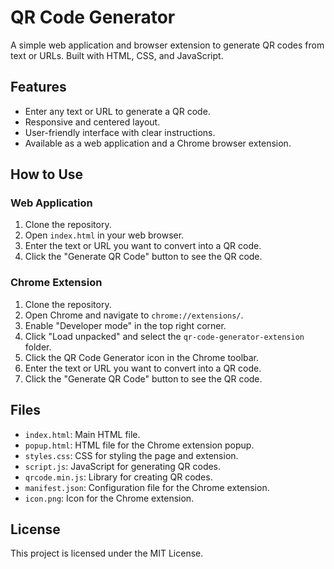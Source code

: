 # QR Code Generator

A simple web application and browser extension to generate QR codes from text or URLs. Built with HTML, CSS, and JavaScript.

## Features

- Enter any text or URL to generate a QR code.
- Responsive and centered layout.
- User-friendly interface with clear instructions.
- Available as a web application and a Chrome browser extension.

## How to Use

### Web Application

1. Clone the repository.
2. Open `index.html` in your web browser.
3. Enter the text or URL you want to convert into a QR code.
4. Click the "Generate QR Code" button to see the QR code.

### Chrome Extension

1. Clone the repository.
2. Open Chrome and navigate to `chrome://extensions/`.
3. Enable "Developer mode" in the top right corner.
4. Click "Load unpacked" and select the `qr-code-generator-extension` folder.
5. Click the QR Code Generator icon in the Chrome toolbar.
6. Enter the text or URL you want to convert into a QR code.
7. Click the "Generate QR Code" button to see the QR code.

## Files

- `index.html`: Main HTML file.
- `popup.html`: HTML file for the Chrome extension popup.
- `styles.css`: CSS for styling the page and extension.
- `script.js`: JavaScript for generating QR codes.
- `qrcode.min.js`: Library for creating QR codes.
- `manifest.json`: Configuration file for the Chrome extension.
- `icon.png`: Icon for the Chrome extension.

## License

This project is licensed under the MIT License.
